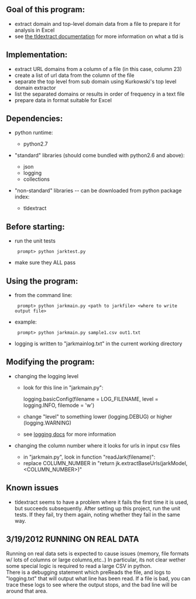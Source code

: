 ## Goal of this program:

 - extract domain and top-level domain data from a file to prepare it for analysis in Excel
 - see [the tldextract documentation](https://github.com/john-kurkowski/tldextract)
     for more information on what a tld is


## Implementation:

 - extract URL domains from a column of a file (in this case, column 23)
 - create a list of url data from the column of the file
 - separate the top level from sub domain using Kurkowski's top level domain extractor
 - list the separated domains or results in order of frequency in a text file
 - prepare data in format suitable for Excel
 

 
## Dependencies:

 - python runtime:
   - python2.7 

 - "standard" libraries (should come bundled with python2.6 and above):
   - json
   - logging
   - collections

 - "non-standard" libraries -- can be downloaded from python package index:
   - tldextract 

   
   
## Before starting:

 - run the unit tests

        prompt> python jarktest.py

 - make sure they ALL pass



## Using the program:

 - from the command line:

        prompt> python jarkmain.py <path to jarkfile> <where to write output file>

 - example:
   
        prompt> python jarkmain.py sample1.csv out1.txt
        
 - logging is written to "jarkmainlog.txt" in the current working directory
 
        
 
## Modifying the program:

 - changing the logging level
   - look for this line in "jarkmain.py":

     logging.basicConfig(filename = LOG_FILENAME, level = logging.INFO, filemode = 'w')

   - change "level" to something lower (logging.DEBUG) or higher (logging.WARNING)
   - see [logging docs](http://docs.python.org/library/logging.html) for more information

 - changing the column number where it looks for urls in input csv files
   - in "jarkmain.py", look in function "readJark(filename)":
   - replace COLUMN_NUMBER in "return jk.extractBaseUrls(jarkModel, <COLUMN_NUMBER>)"
   
   
## Known issues

 - tldextract seems to have a problem where it fails the first time it is used, but
    succeeds subsequently.
    After setting up this project, run the unit tests.  If they fail, try them again,
    noting whether they fail in the same way.

## 3/19/2012 RUNNING ON REAL DATA 
   Running on real data sets is expected to cause issues (memory, file formats w/ lots of columns or large columns,etc..) 
   In particular, its not clear wether some special logic is required to read a large CSV in python.  
   There is a debugging statement which preReads the file, and logs to "logging.txt" that will 
   output what line has been read. If a file is bad, you can trace these logs to see 
   where the output stops, and the bad line will be around that area.  


 
